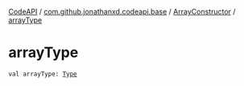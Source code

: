 [CodeAPI](../../index.md) / [com.github.jonathanxd.codeapi.base](../index.md) / [ArrayConstructor](index.md) / [arrayType](.)

# arrayType

`val arrayType: `[`Type`](http://docs.oracle.com/javase/6/docs/api/java/lang/reflect/Type.html)